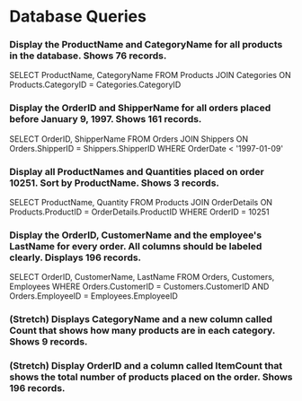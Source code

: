 # Database Queries

### Display the ProductName and CategoryName for all products in the database. Shows 76 records.

SELECT ProductName, CategoryName FROM Products JOIN Categories ON Products.CategoryID = Categories.CategoryID

### Display the OrderID and ShipperName for all orders placed before January 9, 1997. Shows 161 records.

SELECT OrderID, ShipperName FROM Orders JOIN Shippers ON Orders.ShipperID = Shippers.ShipperID WHERE OrderDate < '1997-01-09'

### Display all ProductNames and Quantities placed on order 10251. Sort by ProductName. Shows 3 records.

SELECT ProductName, Quantity FROM Products JOIN OrderDetails ON Products.ProductID = OrderDetails.ProductID WHERE OrderID = 10251

### Display the OrderID, CustomerName and the employee's LastName for every order. All columns should be labeled clearly. Displays 196 records.

SELECT OrderID, CustomerName, LastName FROM Orders, Customers, Employees WHERE Orders.CustomerID = Customers.CustomerID AND Orders.EmployeeID = Employees.EmployeeID

### (Stretch) Displays CategoryName and a new column called Count that shows how many products are in each category. Shows 9 records.

### (Stretch) Display OrderID and a column called ItemCount that shows the total number of products placed on the order. Shows 196 records.
